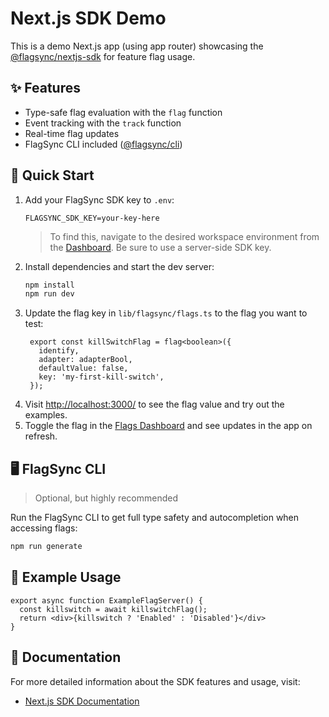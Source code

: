 # Next.js SDK Demo

This is a demo Next.js app (using app router) showcasing the [@flagsync/nextjs-sdk](https://github.com/flagsync/nextjs-sdk) for feature flag usage.

## ✨ Features

- Type-safe flag evaluation with the `flag` function
- Event tracking with the `track` function
- Real-time flag updates
- FlagSync CLI included ([@flagsync/cli](https://github.com/flagsync/cli))

## 🚀 Quick Start

1. Add your FlagSync SDK key to `.env`:
   ```dotenv
   FLAGSYNC_SDK_KEY=your-key-here
   ```
   > To find this, navigate to the desired workspace environment from the [Dashboard](https://www.flagsync.com/dashboard/settings/organization/workspaces/). Be sure to use a server-side SDK key.
2. Install dependencies and start the dev server:
   ```bash
   npm install
   npm run dev
   ```
3. Update the flag key in `lib/flagsync/flags.ts` to the flag you want to test:
   ```tsx
    export const killSwitchFlag = flag<boolean>({
      identify,
      adapter: adapterBool,
      defaultValue: false,
      key: 'my-first-kill-switch',
    });
   ```
4. Visit [http://localhost:3000/](http://localhost:3000/) to see the flag value and try out the examples.
5. Toggle the flag in the [Flags Dashboard](https://www.flagsync.com/dashboard/flags/) and see updates in the app on refresh.

## 🖥️ FlagSync CLI

> Optional, but highly recommended

Run the FlagSync CLI to get full type safety and autocompletion when accessing flags:

```bash
npm run generate
```

## 🔧 Example Usage

```tsx
export async function ExampleFlagServer() {
  const killswitch = await killswitchFlag();
  return <div>{killswitch ? 'Enabled' : 'Disabled'}</div>
}
```

## 📖 Documentation

For more detailed information about the SDK features and usage, visit:
- [Next.js SDK Documentation](https://docs.flagsync.com/sdks-server-side/nextjs)
